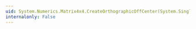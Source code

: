 ```yaml
---
uid: System.Numerics.Matrix4x4.CreateOrthographicOffCenter(System.Single,System.Single,System.Single,System.Single,System.Single,System.Single)
internalonly: False
---
```

